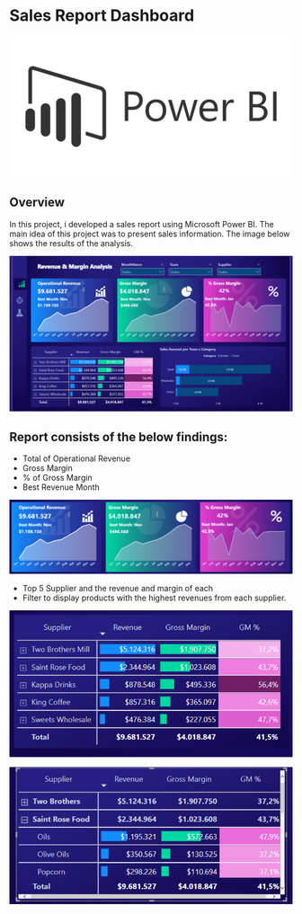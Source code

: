 # Sales Report Dashboard

<p align="center"><img src="Images/img.png" ></p>

## Overview
In this project, i developed a sales report using Microsoft Power BI. The main idea of this project was to present sales information. The image below shows the results of the analysis.

<p align="left"><img src="Images/Dashboard.png" ></p>

## Report consists of the below findings:

* Total of Operational Revenue
* Gross Margin
* % of  Gross Margin
* Best Revenue Month
<p align="left"><img src="Images/img02.png"   ></p>

* Top 5 Supplier and the revenue and margin of each
* Filter to display products with the highest revenues from each supplier.

<p align="left"><img src="Images/img03.png"   ></p>
<p align="left"><img src="Images/img05.png"   ></p>

